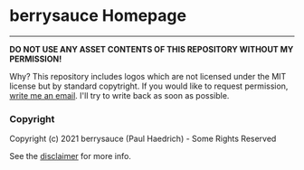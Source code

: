 # berrysauce Homepage

---

**DO NOT USE ANY ASSET CONTENTS OF THIS REPOSITORY WITHOUT MY PERMISSION!**

Why? This repository includes logos which are not licensed under the MIT license but by standard copytright. If you would like to request permission, [write me an email](mailto:contact@berrysauce.me). I'll try to write back as soon as possible.

### Copyright
Copyright (c) 2021 berrysauce (Paul Haedrich) - Some Rights Reserved

See the [disclaimer](https://brry.link/disclaimer) for more info.
